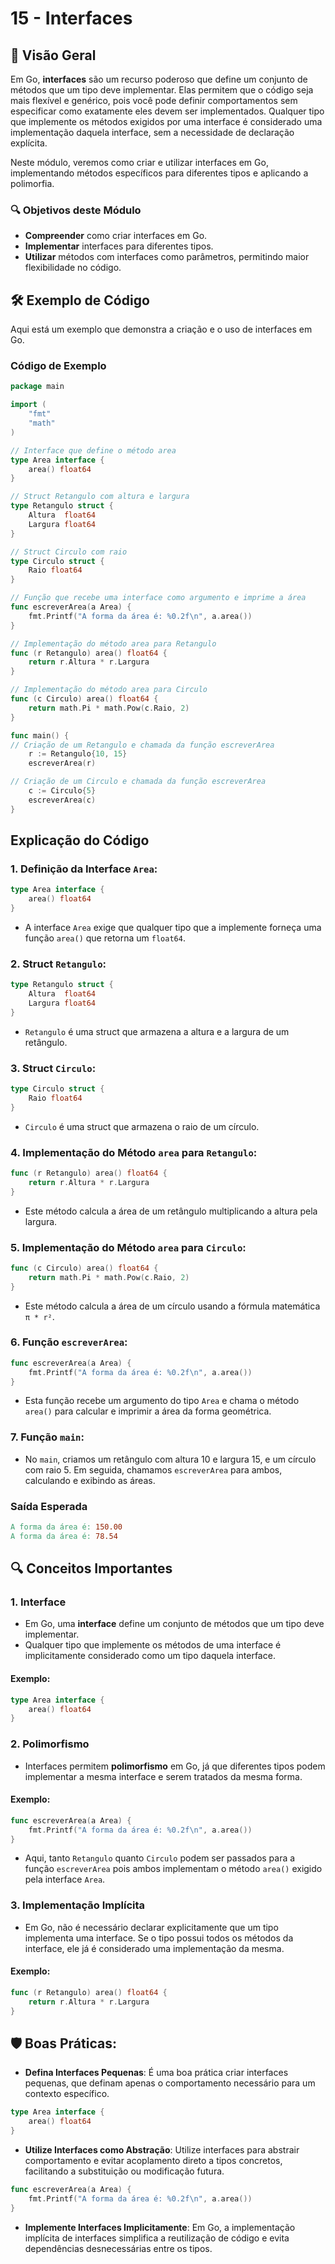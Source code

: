 # 15 - Interfaces

## 📖 Visão Geral

Em Go, **interfaces** são um recurso poderoso que define um conjunto de métodos que um tipo deve implementar. Elas permitem que o código seja mais flexível e genérico, pois você pode definir comportamentos sem especificar como exatamente eles devem ser implementados. Qualquer tipo que implemente os métodos exigidos por uma interface é considerado uma implementação daquela interface, sem a necessidade de declaração explícita.

Neste módulo, veremos como criar e utilizar interfaces em Go, implementando métodos específicos para diferentes tipos e aplicando a polimorfia.

### 🔍 Objetivos deste Módulo

- **Compreender** como criar interfaces em Go.
- **Implementar** interfaces para diferentes tipos.
- **Utilizar** métodos com interfaces como parâmetros, permitindo maior flexibilidade no código.

## 🛠 Exemplo de Código

Aqui está um exemplo que demonstra a criação e o uso de interfaces em Go.

### Código de Exemplo

```go
package main

import (
    "fmt"
    "math"
)

// Interface que define o método area
type Area interface {
    area() float64
}

// Struct Retangulo com altura e largura
type Retangulo struct {
    Altura  float64
    Largura float64
}

// Struct Circulo com raio
type Circulo struct {
    Raio float64
}

// Função que recebe uma interface como argumento e imprime a área
func escreverArea(a Area) {
    fmt.Printf("A forma da área é: %0.2f\n", a.area())
}

// Implementação do método area para Retangulo
func (r Retangulo) area() float64 {
    return r.Altura * r.Largura
}

// Implementação do método area para Circulo
func (c Circulo) area() float64 {
    return math.Pi * math.Pow(c.Raio, 2)
}

func main() {
// Criação de um Retangulo e chamada da função escreverArea
    r := Retangulo{10, 15}
    escreverArea(r)

// Criação de um Circulo e chamada da função escreverArea
    c := Circulo{5}
    escreverArea(c)
}
```

## Explicação do Código

### 1. Definição da Interface ``Area``:
```go
type Area interface {
    area() float64
}
```
- A interface ``Area`` exige que qualquer tipo que a implemente forneça uma função ``area()`` que retorna um ``float64``.

### 2. Struct ``Retangulo``:
```go
type Retangulo struct {
    Altura  float64
    Largura float64
}
```
- ``Retangulo`` é uma struct que armazena a altura e a largura de um retângulo.

### 3. Struct ``Circulo``:
```go
type Circulo struct {
    Raio float64
}
```
- ``Circulo`` é uma struct que armazena o raio de um círculo.

### 4. Implementação do Método ``area`` para ``Retangulo``:
```go
func (r Retangulo) area() float64 {
    return r.Altura * r.Largura
}
```
- Este método calcula a área de um retângulo multiplicando a altura pela largura.

### 5. Implementação do Método ``area`` para ``Circulo``:
```go
func (c Circulo) area() float64 {
    return math.Pi * math.Pow(c.Raio, 2)
}
```
- Este método calcula a área de um círculo usando a fórmula matemática ``π * r²``.

### 6. Função ``escreverArea``:
```go
func escreverArea(a Area) {
    fmt.Printf("A forma da área é: %0.2f\n", a.area())
}
```
- Esta função recebe um argumento do tipo ``Area`` e chama o método ``area()`` para calcular e imprimir a área da forma geométrica.

### 7. Função ``main``:
- No ``main``, criamos um retângulo com altura 10 e largura 15, e um círculo com raio 5. Em seguida, chamamos ``escreverArea`` para ambos, calculando e exibindo as áreas.

### Saída Esperada
```makefile
A forma da área é: 150.00
A forma da área é: 78.54
```

## 🔍 Conceitos Importantes
### 1. Interface
- Em Go, uma **interface** define um conjunto de métodos que um tipo deve implementar.
- Qualquer tipo que implemente os métodos de uma interface é implicitamente considerado como um tipo daquela interface.
#### Exemplo:
```go
type Area interface {
    area() float64
}
```

### 2. Polimorfismo
- Interfaces permitem **polimorfismo** em Go, já que diferentes tipos podem implementar a mesma interface e serem tratados da mesma forma.
#### Exemplo:
```go
func escreverArea(a Area) {
    fmt.Printf("A forma da área é: %0.2f\n", a.area())
}
```
- Aqui, tanto ``Retangulo`` quanto ``Circulo`` podem ser passados para a função ``escreverArea`` pois ambos implementam o método ``area()`` exigido pela interface ``Area``.

### 3. Implementação Implícita
- Em Go, não é necessário declarar explicitamente que um tipo implementa uma interface. Se o tipo possui todos os métodos da interface, ele já é considerado uma implementação da mesma.
#### Exemplo:
```go
func (r Retangulo) area() float64 {
    return r.Altura * r.Largura
}
```

## 🛡 Boas Práticas:
- **Defina Interfaces Pequenas**: É uma boa prática criar interfaces pequenas, que definam apenas o comportamento necessário para um contexto específico.
```go
type Area interface {
    area() float64
}
```

- **Utilize Interfaces como Abstração**: Utilize interfaces para abstrair comportamento e evitar acoplamento direto a tipos concretos, facilitando a substituição ou modificação futura.
```go
func escreverArea(a Area) {
    fmt.Printf("A forma da área é: %0.2f\n", a.area())
}
```

- **Implemente Interfaces Implicitamente**: Em Go, a implementação implícita de interfaces simplifica a reutilização de código e evita dependências desnecessárias entre os tipos.